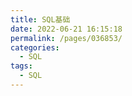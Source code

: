 ```yaml
---
title: SQL基础
date: 2022-06-21 16:15:18
permalink: /pages/036853/
categories:
  - SQL
tags:
  - SQL
---
```

